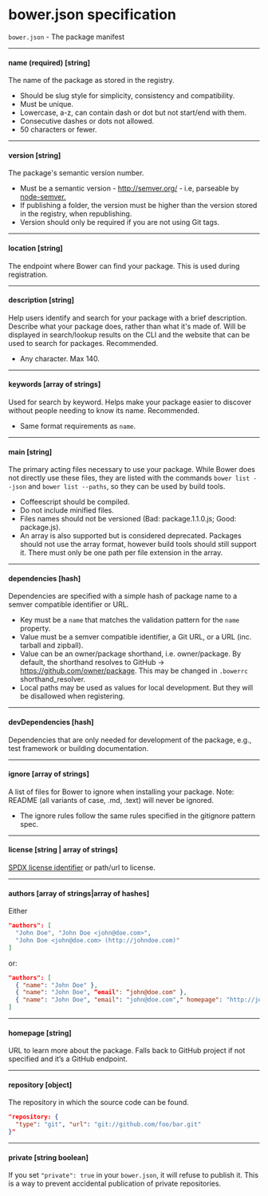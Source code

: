 # bower.json specification

`bower.json` - The package manifest

---

#### name (required) [string]

The name of the package as stored in the registry.

* Should be slug style for simplicity, consistency and compatibility.
* Must be unique.
* Lowercase, a-z, can contain dash or dot but not start/end with them.
* Consecutive dashes or dots not allowed.
* 50 characters or fewer.

---

#### version [string]

The package's semantic version number.

* Must be a semantic version - http://semver.org/ - i.e, parseable by [node-semver.](https://github.com/isaacs/node-semver)
* If publishing a folder, the version must be higher than the version stored in the registry, when republishing.
* Version should only be required if you are not using Git tags.

---

#### location [string]

The endpoint where Bower can find your package. This is used during registration.

---

#### description [string]

Help users identify and search for your package with a brief description. Describe what your package does, rather than what it's made of. Will be displayed in search/lookup results on the CLI and the website that can be used to search for packages. Recommended.

* Any character. Max 140.

---

#### keywords [array of strings]

Used for search by keyword. Helps make your package easier to discover without people needing to know its name. Recommended.

* Same format requirements as `name`.

---

#### main [string]

The primary acting files necessary to use your package. While Bower does not directly use these files, they are listed with the commands `bower list --json` and `bower list --paths`, so they can be used by build tools.

* Coffeescript should be compiled.
* Do not include minified files.
* Files names should not be versioned (Bad: package.1.1.0.js; Good: package.js).
* An array is also supported but is considered deprecated. Packages should not use the array format, however build tools should still support it. There must only be one path per file extension in the array.

---

#### dependencies [hash]

Dependencies are specified with a simple hash of package name to a semver compatible identifier or URL.

* Key must be a `name` that matches the validation pattern for the `name` property.
* Value must be a semver compatible identifier, a Git URL, or a URL (inc. tarball and zipball).
* Value can be an owner/package shorthand, i.e. owner/package. By default, the shorthand resolves to GitHub -> https://github.com/owner/package. This may be changed in `.bowerrc` shorthand_resolver.
* Local paths may be used as values for local development. But they will be disallowed when registering.

---

#### devDependencies [hash]

Dependencies that are only needed for development of the package, e.g., test framework or building documentation.

---

#### ignore [array of strings]

A list of files for Bower to ignore when installing your package. Note: README (all variants of case, .md, .text) will never be ignored.

* The ignore rules follow the same rules specified in the gitignore pattern spec.

---

#### license [string | array of strings]

[SPDX license identifier](https://spdx.org/licenses/) or path/url to license.

---

#### authors [array of strings|array of hashes]

Either

```json
"authors": [
  "John Doe", "John Doe <john@doe.com>",
  "John Doe <john@doe.com> (http://johndoe.com)"
]
```

or:
```json
"authors": [
  { "name": "John Doe" },
  { "name": "John Doe", “email": “john@doe.com" },
  { "name": "John Doe", "email": "john@doe.com"," homepage": "http://johndoe.com" }
]
```

---

#### homepage [string]

URL to learn more about the package. Falls back to GitHub project if not specified and it’s a GitHub endpoint.

---

#### repository [object]

The repository in which the source code can be found.

```json
"repository: {
  "type": "git", "url": "git://github.com/foo/bar.git"
}"
```

---

#### private [string boolean]

If you set `"private": true` in your `bower.json`, it will refuse to publish it. This is a way to prevent accidental publication of private repositories.
